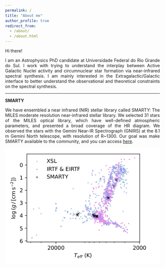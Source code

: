 ```yaml
---
permalink: /
title: "About me"
author_profile: true
redirect_from: 
  - /about/
  - /about.html
---
```


<div align="justify">

Hi there!

I am an Astrophysics PhD candidate at Universidade Federal do Rio Grande do Sul. I work with trying to understand the interplay between Active Galactic Nuclei activity and circumnuclear star formation via near-infrared spectral synthesis. I am mainly interested in the Extragalactic/Galactic interface to better understand the observational and theoretical constraints on the spectral synthesis.

</div>

---

**SMARTY**

<div align="justify">

We have ensembled a near infrared (NIR) stellar library called SMARTY: The MILES moderate resolution near-infrared stellar library. We selected 31 stars of the MILES optical library, which have well-defined atmospheric parameters, and presented a broad coverage of the HR diagram. We observed the stars with the Gemini Near-IR Spectrograph (GNIRS) at the 8.1 m Gemini North telescope, with resolution of R~1300. Our goal was make SMARTY available to the community, and you can access [here](https://www.if.ufrgs.br/~riffel/smarty/).

![The HR diagram for NIR stellar libraries.](/images/SMARTY-HR.jpg "The HR diagram for NIR stellar libraries.")

</div>
